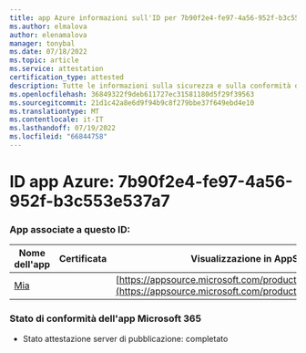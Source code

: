 ```yaml
---
title: app Azure informazioni sull'ID per 7b90f2e4-fe97-4a56-952f-b3c553e537a7
ms.author: elmalova
author: elenamalova
manager: tonybal
ms.date: 07/18/2022
ms.topic: article
ms.service: attestation
certification_type: attested
description: Tutte le informazioni sulla sicurezza e sulla conformità disponibili per 7b90f2e4-fe97-4a56-952f-b3c553e537a7.
ms.openlocfilehash: 36849322f9deb611727ec31581180d5f29f39563
ms.sourcegitcommit: 21d1c42a8e6d9f94b9c8f279bbe37f649ebd4e10
ms.translationtype: MT
ms.contentlocale: it-IT
ms.lasthandoff: 07/19/2022
ms.locfileid: "66844758"
---
```

# <a name="azure-app-id-7b90f2e4-fe97-4a56-952f-b3c553e537a7"></a>ID app Azure: 7b90f2e4-fe97-4a56-952f-b3c553e537a7


### <a name="apps-associated-with-this-id"></a>App associate a questo ID:
| **Nome dell'app** | **Certificata** | **Visualizzazione in AppSource** |
|--------------|---------------|-----------------------|
| [Mia](../forward/WA200002417.md) |  | [https://appsource.microsoft.com/product/office/WA200002417](https://appsource.microsoft.com/product/office/WA200002417) |

### <a name="microsoft-365-app-compliance-status"></a>Stato di conformità dell'app Microsoft 365
- Stato attestazione server di pubblicazione: completato
